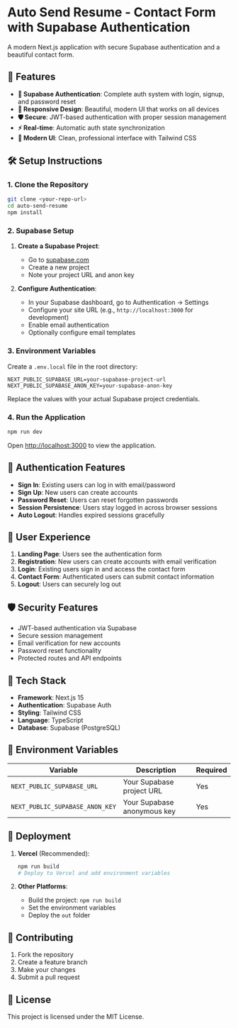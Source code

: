# Auto Send Resume - Contact Form with Supabase Authentication

A modern Next.js application with secure Supabase authentication and a beautiful contact form.

## 🚀 Features

- **🔐 Supabase Authentication**: Complete auth system with login, signup, and password reset
- **📱 Responsive Design**: Beautiful, modern UI that works on all devices
- **🛡️ Secure**: JWT-based authentication with proper session management
- **⚡ Real-time**: Automatic auth state synchronization
- **🎨 Modern UI**: Clean, professional interface with Tailwind CSS

## 🛠️ Setup Instructions

### 1. Clone the Repository

```bash
git clone <your-repo-url>
cd auto-send-resume
npm install
```

### 2. Supabase Setup

1. **Create a Supabase Project**:

   - Go to [supabase.com](https://supabase.com)
   - Create a new project
   - Note your project URL and anon key

2. **Configure Authentication**:
   - In your Supabase dashboard, go to Authentication → Settings
   - Configure your site URL (e.g., `http://localhost:3000` for development)
   - Enable email authentication
   - Optionally configure email templates

### 3. Environment Variables

Create a `.env.local` file in the root directory:

```env
NEXT_PUBLIC_SUPABASE_URL=your-supabase-project-url
NEXT_PUBLIC_SUPABASE_ANON_KEY=your-supabase-anon-key
```

Replace the values with your actual Supabase project credentials.

### 4. Run the Application

```bash
npm run dev
```

Open [http://localhost:3000](http://localhost:3000) to view the application.

## 🔧 Authentication Features

- **Sign In**: Existing users can log in with email/password
- **Sign Up**: New users can create accounts
- **Password Reset**: Users can reset forgotten passwords
- **Session Persistence**: Users stay logged in across browser sessions
- **Auto Logout**: Handles expired sessions gracefully

## 📱 User Experience

1. **Landing Page**: Users see the authentication form
2. **Registration**: New users can create accounts with email verification
3. **Login**: Existing users sign in and access the contact form
4. **Contact Form**: Authenticated users can submit contact information
5. **Logout**: Users can securely log out

## 🛡️ Security Features

- JWT-based authentication via Supabase
- Secure session management
- Email verification for new accounts
- Password reset functionality
- Protected routes and API endpoints

## 🎨 Tech Stack

- **Framework**: Next.js 15
- **Authentication**: Supabase Auth
- **Styling**: Tailwind CSS
- **Language**: TypeScript
- **Database**: Supabase (PostgreSQL)

## 📝 Environment Variables

| Variable                        | Description                 | Required |
| ------------------------------- | --------------------------- | -------- |
| `NEXT_PUBLIC_SUPABASE_URL`      | Your Supabase project URL   | Yes      |
| `NEXT_PUBLIC_SUPABASE_ANON_KEY` | Your Supabase anonymous key | Yes      |

## 🚀 Deployment

1. **Vercel** (Recommended):

   ```bash
   npm run build
   # Deploy to Vercel and add environment variables
   ```

2. **Other Platforms**:
   - Build the project: `npm run build`
   - Set the environment variables
   - Deploy the `out` folder

## 🤝 Contributing

1. Fork the repository
2. Create a feature branch
3. Make your changes
4. Submit a pull request

## 📄 License

This project is licensed under the MIT License.
